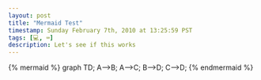 ```yaml
---
layout: post
title: "Mermaid Test"
timestamp: Sunday February 7th, 2010 at 13:25:59 PST
tags: [💻, ⌨️]
description: Let's see if this works
---
```


{% mermaid %}
graph TD;
    A-->B;
    A-->C;
    B-->D;
    C-->D;
{% endmermaid %}
